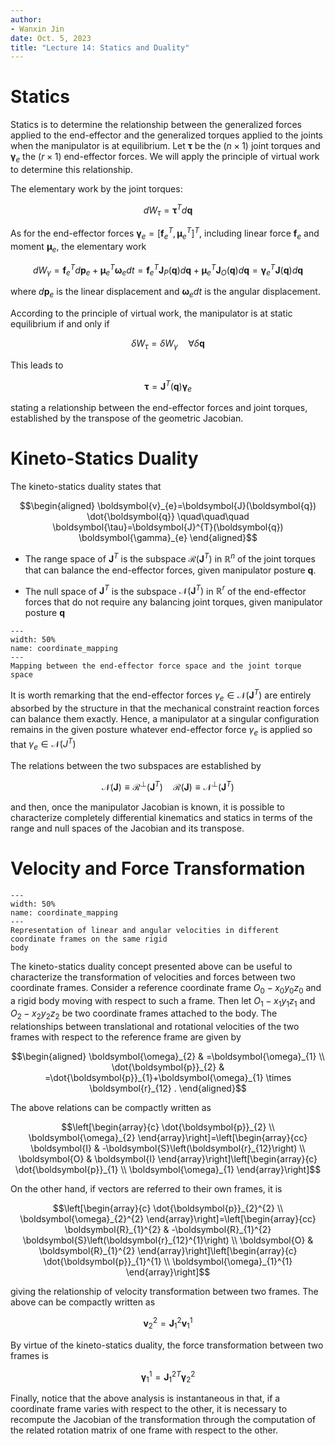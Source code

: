 ```yaml
---
author:
- Wanxin Jin
date: Oct. 5, 2023
title: "Lecture 14: Statics and Duality"
---
```


# Statics

Statics is to determine the relationship between the generalized forces
applied to the end-effector and the generalized torques applied to the
joints when the manipulator is at equilibrium. Let $\boldsymbol{\tau}$
be the $(n \times 1)$ joint torques and $\boldsymbol{\gamma}_{e}$ the
$(r \times 1)$ end-effector forces. We will apply the principle of
virtual work to determine this relationship.

The elementary work by the joint torques:

$$d W_{\tau}=\boldsymbol{\tau}^{T} d \boldsymbol{q}$$

As for the end-effector forces
$\boldsymbol{\gamma}_{e}=\left[\boldsymbol{f}_{e}^{T} ,\boldsymbol{\mu}_{e}^{T}\right]^{T}$,
including linear force $\boldsymbol{f}_{e}$ and moment
$\boldsymbol{\mu}_{e}$, the elementary work

$$d W_{\gamma}=\boldsymbol{f}_{e}^{T} d \boldsymbol{p}_{e}+\boldsymbol{\mu}_{e}^{T} \boldsymbol{\omega}_{e} d t =\boldsymbol{f}_{e}^{T} \boldsymbol{J}_{P}(\boldsymbol{q}) d \boldsymbol{q}+\boldsymbol{\mu}_{e}^{T} \boldsymbol{J}_{O}(\boldsymbol{q}) d \boldsymbol{q}  =\boldsymbol{\gamma}_{e}^{T} \boldsymbol{J}(\boldsymbol{q}) d \boldsymbol{q}$$

where $d \boldsymbol{p}_{e}$ is the linear displacement and
$\boldsymbol{\omega}_{e} d t$ is the angular displacement.

According to the principle of virtual work, the manipulator is at static
equilibrium if and only if

$$\delta W_{\tau}=\delta W_{\gamma} \quad \forall \delta \boldsymbol{q}$$

This leads to

$$\boldsymbol{\tau}=\boldsymbol{J}^{T}(\boldsymbol{q}) \boldsymbol{\gamma}_{e}$$

stating a relationship between the end-effector forces and joint
torques, established by the transpose of the geometric Jacobian.

# Kineto-Statics Duality

The kineto-statics duality states that

$$\begin{aligned}
    \boldsymbol{v}_{e}=\boldsymbol{J}(\boldsymbol{q}) \dot{\boldsymbol{q}} \quad\quad\quad 
    \boldsymbol{\tau}=\boldsymbol{J}^{T}(\boldsymbol{q}) \boldsymbol{\gamma}_{e}
\end{aligned}$$

-   The range space of $\boldsymbol{J}^{T}$ is the subspace
    $\mathcal{R}\left(\boldsymbol{J}^{T}\right)$ in $\mathbb{R}^{n}$ of
    the joint torques that can balance the end-effector forces, given
    manipulator posture $\boldsymbol{q}$.

-   The null space of $\boldsymbol{J}^{T}$ is the subspace
    $\mathcal{N}\left(\boldsymbol{J}^{T}\right)$ in $\mathbb{R}^{r}$ of
    the end-effector forces that do not require any balancing joint
    torques, given manipulator posture $\boldsymbol{q}$



```{figure} ../lec11-12/diff_kinematics/operation_to_joint.jpg
---
width: 50%
name: coordinate_mapping
---
Mapping between the end-effector force space and the joint torque
space
```


It is worth remarking that the end-effector forces
$\gamma_{e} \in \mathcal{N}\left(\boldsymbol{J}^{T}\right)$ are entirely
absorbed by the structure in that the mechanical constraint reaction
forces can balance them exactly. Hence, a manipulator at a singular
configuration remains in the given posture whatever end-effector force
$\gamma_{e}$ is applied so that
$\gamma_{e} \in \mathcal{N}\left(J^{T}\right)$

The relations between the two subspaces are established by

$$\mathcal{N}(\boldsymbol{J}) \equiv \mathcal{R}^{\perp}\left(\boldsymbol{J}^{T}\right) \quad \mathcal{R}(\boldsymbol{J}) \equiv \mathcal{N}^{\perp}\left(\boldsymbol{J}^{T}\right)$$

and then, once the manipulator Jacobian is known, it is possible to
characterize completely differential kinematics and statics in terms of
the range and null spaces of the Jacobian and its transpose.

# Velocity and Force Transformation


```{figure} ../lec11-12/diff_kinematics/coordinate_mapping.jpg
---
width: 50%
name: coordinate_mapping
---
Representation of linear and angular velocities in different
coordinate frames on the same rigid
body
```


The kineto-statics duality concept presented above can be useful to
characterize the transformation of velocities and forces between two
coordinate frames. Consider a reference coordinate frame
$O_{0}-x_{0} y_{0} z_{0}$ and a rigid body moving with respect to such a
frame. Then let $O_{1}-x_{1} y_{1} z_{1}$ and $O_{2}-x_{2} y_{2} z_{2}$
be two coordinate frames attached to the body. The relationships between
translational and rotational velocities of the two frames with respect
to the reference frame are given by

$$\begin{aligned}
\boldsymbol{\omega}_{2} & =\boldsymbol{\omega}_{1} \\
\dot{\boldsymbol{p}}_{2} & =\dot{\boldsymbol{p}}_{1}+\boldsymbol{\omega}_{1} \times \boldsymbol{r}_{12} .
\end{aligned}$$

The above relations can be compactly written as

$$\left[\begin{array}{c}
\dot{\boldsymbol{p}}_{2} \\
\boldsymbol{\omega}_{2}
\end{array}\right]=\left[\begin{array}{cc}
\boldsymbol{I} & -\boldsymbol{S}\left(\boldsymbol{r}_{12}\right) \\
\boldsymbol{O} & \boldsymbol{I}
\end{array}\right]\left[\begin{array}{c}
\dot{\boldsymbol{p}}_{1} \\
\boldsymbol{\omega}_{1}
\end{array}\right]$$

On the other hand, if vectors are referred to their own frames, it is

$$\left[\begin{array}{c}
\dot{\boldsymbol{p}}_{2}^{2} \\
\boldsymbol{\omega}_{2}^{2}
\end{array}\right]=\left[\begin{array}{cc}
\boldsymbol{R}_{1}^{2} & -\boldsymbol{R}_{1}^{2} \boldsymbol{S}\left(\boldsymbol{r}_{12}^{1}\right) \\
\boldsymbol{O} & \boldsymbol{R}_{1}^{2}
\end{array}\right]\left[\begin{array}{c}
\dot{\boldsymbol{p}}_{1}^{1} \\
\boldsymbol{\omega}_{1}^{1}
\end{array}\right]$$

giving the relationship of velocity transformation between two frames.
The above can be compactly written as

$$\boldsymbol{v}_{2}^{2}=\boldsymbol{J}_{1}^{2} \boldsymbol{v}_{1}^{1}$$

By virtue of the kineto-statics duality, the force transformation
between two frames is

$$\boldsymbol{\gamma}_{1}^{1}=\boldsymbol{J}_{1}^{2 T} \boldsymbol{\gamma}_{2}^{2}$$

Finally, notice that the above analysis is instantaneous in that, if a
coordinate frame varies with respect to the other, it is necessary to
recompute the Jacobian of the transformation through the computation of
the related rotation matrix of one frame with respect to the other.
